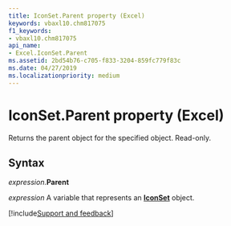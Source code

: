 ```yaml
---
title: IconSet.Parent property (Excel)
keywords: vbaxl10.chm817075
f1_keywords:
- vbaxl10.chm817075
api_name:
- Excel.IconSet.Parent
ms.assetid: 2bd54b76-c705-f833-3204-859fc779f83c
ms.date: 04/27/2019
ms.localizationpriority: medium
---
```



# IconSet.Parent property (Excel)

Returns the parent object for the specified object. Read-only.


## Syntax

_expression_.**Parent**

_expression_ A variable that represents an **[IconSet](Excel.IconSet.md)** object.




[!include[Support and feedback](~/includes/feedback-boilerplate.md)]
